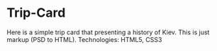 # Trip-Card
Here is a simple trip card that presenting a history of Kiev. This is just markup (PSD to HTML). Technologies: HTML5, CSS3
